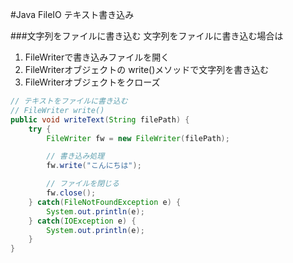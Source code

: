 #Java FileIO テキスト書き込み

###文字列をファイルに書き込む
文字列をファイルに書き込む場合は

1. FileWriterで書き込みファイルを開く
2. FileWriterオブジェクトの write()メソッドで文字列を書き込む
3. FileWriterオブジェクトをクローズ

~~~java
// テキストをファイルに書き込む
// FileWriter write()
public void writeText(String filePath) {
    try {
        FileWriter fw = new FileWriter(filePath);

        // 書き込み処理
        fw.write("こんにちは");

        // ファイルを閉じる
        fw.close();
    } catch(FileNotFoundException e) { 
        System.out.println(e);
    } catch(IOException e) {
        System.out.println(e);
    }
}
~~~